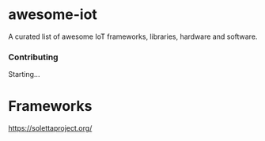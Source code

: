 # awesome-iot
A curated list of awesome IoT frameworks, libraries, hardware and software. 

### Contributing
Starting...

# Frameworks
https://solettaproject.org/
